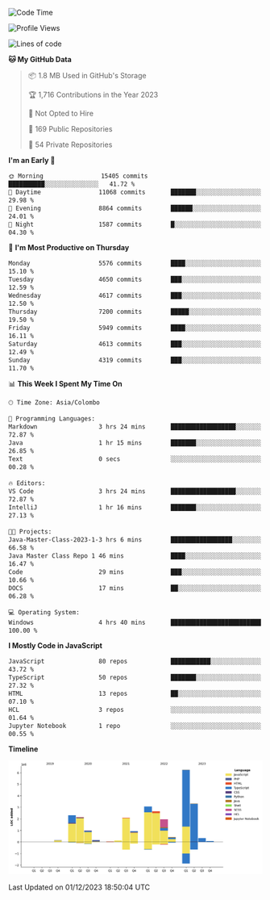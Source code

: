 
<!--START_SECTION:waka-->
![Code Time](http://img.shields.io/badge/Code%20Time-1%2C441%20hrs%2050%20mins-blue)

![Profile Views](http://img.shields.io/badge/Profile%20Views-5-blue)

![Lines of code](https://img.shields.io/badge/From%20Hello%20World%20I%27ve%20Written-26.9%20million%20lines%20of%20code-blue)

**🐱 My GitHub Data** 

> 📦 1.8 MB Used in GitHub's Storage 
 > 
> 🏆 1,716 Contributions in the Year 2023
 > 
> 🚫 Not Opted to Hire
 > 
> 📜 169 Public Repositories 
 > 
> 🔑 54 Private Repositories 
 > 
**I'm an Early 🐤** 

```text
🌞 Morning                15405 commits       ██████████░░░░░░░░░░░░░░░   41.72 % 
🌆 Daytime                11068 commits       ███████░░░░░░░░░░░░░░░░░░   29.98 % 
🌃 Evening                8864 commits        ██████░░░░░░░░░░░░░░░░░░░   24.01 % 
🌙 Night                  1587 commits        █░░░░░░░░░░░░░░░░░░░░░░░░   04.30 % 
```
📅 **I'm Most Productive on Thursday** 

```text
Monday                   5576 commits        ████░░░░░░░░░░░░░░░░░░░░░   15.10 % 
Tuesday                  4650 commits        ███░░░░░░░░░░░░░░░░░░░░░░   12.59 % 
Wednesday                4617 commits        ███░░░░░░░░░░░░░░░░░░░░░░   12.50 % 
Thursday                 7200 commits        █████░░░░░░░░░░░░░░░░░░░░   19.50 % 
Friday                   5949 commits        ████░░░░░░░░░░░░░░░░░░░░░   16.11 % 
Saturday                 4613 commits        ███░░░░░░░░░░░░░░░░░░░░░░   12.49 % 
Sunday                   4319 commits        ███░░░░░░░░░░░░░░░░░░░░░░   11.70 % 
```


📊 **This Week I Spent My Time On** 

```text
🕑︎ Time Zone: Asia/Colombo

💬 Programming Languages: 
Markdown                 3 hrs 24 mins       ██████████████████░░░░░░░   72.87 % 
Java                     1 hr 15 mins        ███████░░░░░░░░░░░░░░░░░░   26.85 % 
Text                     0 secs              ░░░░░░░░░░░░░░░░░░░░░░░░░   00.28 % 

🔥 Editors: 
VS Code                  3 hrs 24 mins       ██████████████████░░░░░░░   72.87 % 
IntelliJ                 1 hr 16 mins        ███████░░░░░░░░░░░░░░░░░░   27.13 % 

🐱‍💻 Projects: 
Java-Master-Class-2023-1-3 hrs 6 mins        █████████████████░░░░░░░░   66.58 % 
Java Master Class Repo 1 46 mins             ████░░░░░░░░░░░░░░░░░░░░░   16.47 % 
Code                     29 mins             ███░░░░░░░░░░░░░░░░░░░░░░   10.66 % 
DOCS                     17 mins             ██░░░░░░░░░░░░░░░░░░░░░░░   06.28 % 

💻 Operating System: 
Windows                  4 hrs 40 mins       █████████████████████████   100.00 % 
```

**I Mostly Code in JavaScript** 

```text
JavaScript               80 repos            ███████████░░░░░░░░░░░░░░   43.72 % 
TypeScript               50 repos            ███████░░░░░░░░░░░░░░░░░░   27.32 % 
HTML                     13 repos            ██░░░░░░░░░░░░░░░░░░░░░░░   07.10 % 
HCL                      3 repos             ░░░░░░░░░░░░░░░░░░░░░░░░░   01.64 % 
Jupyter Notebook         1 repo              ░░░░░░░░░░░░░░░░░░░░░░░░░   00.55 % 
```



**Timeline**

![Lines of Code chart](https://raw.githubusercontent.com/ccweerasinghe1994/ccweerasinghe1994/master/assets/bar_graph.png)


 Last Updated on 01/12/2023 18:50:04 UTC
<!--END_SECTION:waka-->
